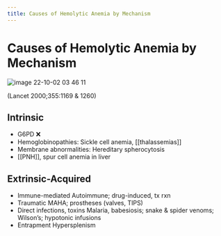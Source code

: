 ```yaml
---
title: Causes of Hemolytic Anemia by Mechanism
---
```


# Causes of Hemolytic Anemia by Mechanism

![image 22-10-02 03 46 11](https://i.imgur.com/OAXc5lk.png)

(Lancet 2000;355:1169 & 1260)

## Intrinsic

- G6PD ❌
- Hemoglobinopathies: Sickle cell anemia, [[thalassemias]]
- Membrane abnormalities: Hereditary spherocytosis
- [[PNH]], spur cell anemia in liver

## Extrinsic-Acquired

- Immune-mediated Autoimmune; drug-induced, tx rxn
- Traumatic MAHA; prostheses (valves, TIPS)
- Direct infections, toxins Malaria, babesiosis; snake & spider venoms; Wilson’s; hypotonic infusions
- Entrapment Hypersplenism
